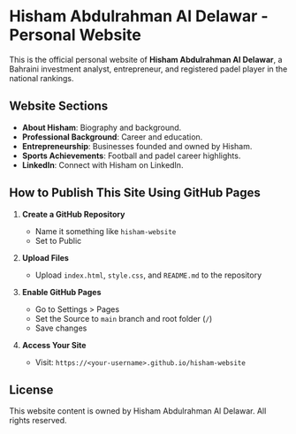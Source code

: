 # Hisham Abdulrahman Al Delawar - Personal Website

This is the official personal website of **Hisham Abdulrahman Al Delawar**, a Bahraini investment analyst, entrepreneur, and registered padel player in the national rankings.

## Website Sections

- **About Hisham**: Biography and background.
- **Professional Background**: Career and education.
- **Entrepreneurship**: Businesses founded and owned by Hisham.
- **Sports Achievements**: Football and padel career highlights.
- **LinkedIn**: Connect with Hisham on LinkedIn.

## How to Publish This Site Using GitHub Pages

1. **Create a GitHub Repository**
   - Name it something like `hisham-website`
   - Set to Public

2. **Upload Files**
   - Upload `index.html`, `style.css`, and `README.md` to the repository

3. **Enable GitHub Pages**
   - Go to Settings > Pages
   - Set the Source to `main` branch and root folder (`/`)
   - Save changes

4. **Access Your Site**
   - Visit: `https://<your-username>.github.io/hisham-website`

## License

This website content is owned by Hisham Abdulrahman Al Delawar. All rights reserved.
